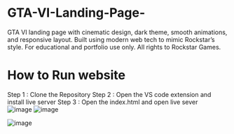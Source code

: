 # GTA-VI-Landing-Page-
GTA VI landing page with cinematic design, dark theme, smooth animations, and responsive layout. Built using modern web tech to mimic Rockstar’s style. For educational and portfolio use only. All rights to Rockstar Games.
# How to Run website 
Step 1 : Clone the Repository
Step 2 : Open the VS code extension and install live server
Step 3 : Open the index.html and open live sever  
![image](https://github.com/user-attachments/assets/81f78469-d9c3-4adf-bc20-33f12cd2de02)
![image](https://github.com/user-attachments/assets/34b864d9-6e2d-49f8-ace6-64a3a2132879)

![image](https://github.com/user-attachments/assets/4d119a49-d12b-44bd-9875-0060a81662c5)
